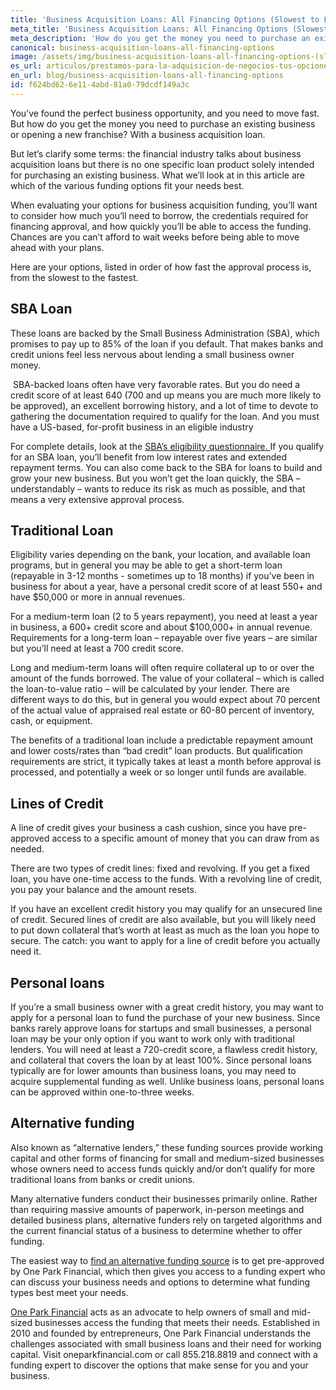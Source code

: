 ```yaml
---
title: 'Business Acquisition Loans: All Financing Options (Slowest to Fastest)'
meta_title: 'Business Acquisition Loans: All Financing Options (Slowest to Fastest)'
meta_description: 'How do you get the money you need to purchase an existing business or opening a new franchise? With a business acquisition loan. This article looks at the various funding options available and - because opportunity often needs to be seized quickly - ranks funding options in order of how long it takes to move through the approval process.'
canonical: business-acquisition-loans-all-financing-options
image: /assets/img/business-acquisition-loans-all-financing-options-(slowest-to-fastest)-min.jpg
es_url: articulos/prestamos-para-la-adquisicion-de-negocios-tus-opciones-de-financiacimiento
en_url: blog/business-acquisition-loans-all-financing-options
id: f624bd62-6e11-4abd-81a0-79dcdf149a3c
---
```

You&rsquo;ve found the perfect business opportunity, and you need to move fast. But how do you get the money you need to purchase an existing business or opening a new franchise? With a business acquisition loan.</p>
<p>But let&rsquo;s clarify some terms: the financial industry talks about business acquisition loans but there is no one specific loan product solely intended for purchasing an existing business. What we&rsquo;ll look at in this article are which of the various funding options fit your needs best.</p>

<p>When evaluating your options for business acquisition funding, you&rsquo;ll want to consider how much you&rsquo;ll need to borrow, the credentials required for financing approval, and how quickly you&rsquo;ll be able to access the funding. Chances are you can&rsquo;t afford to wait weeks before being able to move ahead with your plans.</p>

<p>Here are your options, listed in order of how fast the approval process is, from the slowest to the fastest.</p>

<H2>SBA Loan</H2>

<p>These loans are backed by the Small Business Administration (SBA), which promises to pay up to 85% of the loan if you default. That makes banks and credit unions feel less nervous about lending a small business owner money.</p>

<p>&nbsp;SBA-backed loans often have very favorable rates. But you do need a credit score of at least 640 (700 and up means you are much more likely to be approved), an excellent borrowing history, and a lot of time to devote to gathering the documentation required to qualify for the loan. And you must have a US-based, for-profit business in an eligible industry</p>

<p>For complete details, look at the&nbsp;<a href="https://www.sba.gov/sites/default/files/bank_eligibility_questionnaire_0.pdf">SBA&rsquo;s eligibility questionnaire.&nbsp;</a>If you qualify for an SBA loan, you&rsquo;ll benefit from low interest rates and extended repayment terms. You can also come back to the SBA for loans to build and grow your new business. But you won&rsquo;t get the loan quickly, the SBA &ndash; understandably &ndash; wants to reduce its risk as much as possible, and that means a very extensive approval process.</p>

<H2>Traditional Loan</H2>

<p>Eligibility varies depending on the bank, your location, and available loan programs, but in general you may be able to get a short-term loan (repayable in 3-12 months - sometimes up to 18 months) if you&rsquo;ve been in business for about a year, have a personal credit score of at least 550+ and have $50,000 or more in annual revenues.</p>
<p>For a medium-term loan (2 to 5 years repayment), you need at least a year in business, a 600+ credit score and about $100,000+ in annual revenue. Requirements for a long-term loan &ndash; repayable over five years &ndash; are similar but you&rsquo;ll need at least a 700 credit score.</p>

<p>Long and medium-term loans will often require collateral up to or over the amount of the funds borrowed. The value of your collateral &ndash; which is called the loan-to-value ratio &ndash; will be calculated by your lender. There are different ways to do this, but in general you would expect about 70 percent of the actual value of appraised real estate or 60-80 percent of inventory, cash, or equipment.</p>

<p>The benefits of a traditional loan include a predictable repayment amount and lower costs/rates than &ldquo;bad credit&rdquo; loan products. But qualification requirements are strict, it typically takes at least a month before approval is processed, and potentially a week or so longer until funds are available.</p>

<H2>Lines of Credit</H2>

<p>A line of credit gives your business a cash cushion, since you have pre-approved access to a specific amount of money that you can draw from as needed.</p>

<p>There are two types of credit lines: fixed and revolving. If you get a fixed loan, you have one-time access to the funds. With a revolving line of credit, you pay your balance and the amount resets.</p>

<p>If you have an excellent credit history you may qualify for an unsecured line of credit. Secured lines of credit are also available, but you will likely need to put down collateral that&rsquo;s worth at least as much as the loan you hope to secure. The catch: you want to apply for a line of credit before you actually need it.</p>

<H2>Personal loans</H2>

<p>If you&rsquo;re a small business owner with a great credit history, you may want to apply for a personal loan to fund the purchase of your new business. Since banks rarely approve loans for startups and small businesses, a personal loan may be your only option if you want to work only with traditional lenders. You will need at least a 720-credit score, a flawless credit history, and collateral that covers the loan by at least 100%. Since personal loans typically are for lower amounts than business loans, you may need to acquire supplemental funding as well. Unlike business loans, personal loans can be approved within one-to-three weeks.</p>

<H2>Alternative funding</H2>

<p>Also known as &ldquo;alternative lenders,&rdquo; these funding sources provide working capital and other forms of financing for small and medium-sized businesses whose owners need to access funds quickly and/or don&rsquo;t qualify for more traditional loans from banks or credit unions.</p>

<p>Many alternative funders conduct their businesses primarily online. Rather than requiring massive amounts of paperwork, in-person meetings and detailed business plans, alternative funders rely on targeted algorithms and the current financial status of a business to determine whether to offer funding.</p>

<p>The easiest way to&nbsp;<a href="https://www.oneparkfinancial.com/pre-qualification">find an alternative funding source</a>&nbsp;is to get pre-approved by One Park Financial, which then gives you access to a funding expert who can discuss your business needs and options to determine what funding types best meet your needs.</p>

<p><a href="https://www.oneparkfinancial.com/">One Park Financial</a>&nbsp;acts as an advocate to help owners of small and mid-sized businesses access the funding that meets their needs. Established in 2010 and founded by entrepreneurs, One Park Financial understands the challenges associated with small business loans and their need for working capital. Visit oneparkfinancial.com or call 855.218.8819 and connect with a funding expert to discover the options that make sense for you and your business.</p>